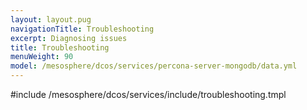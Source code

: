 ```yaml
---
layout: layout.pug
navigationTitle: Troubleshooting
excerpt: Diagnosing issues
title: Troubleshooting
menuWeight: 90
model: /mesosphere/dcos/services/percona-server-mongodb/data.yml
---
```


#include /mesosphere/dcos/services/include/troubleshooting.tmpl
